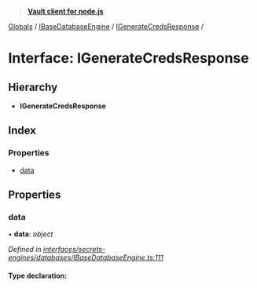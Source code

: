 > **[Vault client for node.js](../README.md)**

[Globals](../globals.md) / [IBaseDatabaseEngine](../modules/ibasedatabaseengine.md) / [IGenerateCredsResponse](ibasedatabaseengine.igeneratecredsresponse.md) /

# Interface: IGenerateCredsResponse

## Hierarchy

* **IGenerateCredsResponse**

## Index

### Properties

* [data](ibasedatabaseengine.igeneratecredsresponse.md#data)

## Properties

###  data

• **data**: *object*

*Defined in [interfaces/secrets-engines/databases/IBaseDatabaseEngine.ts:111](https://github.com/theogravity/vault-tacular/blob/c9897f3/src/interfaces/secrets-engines/databases/IBaseDatabaseEngine.ts#L111)*

#### Type declaration: